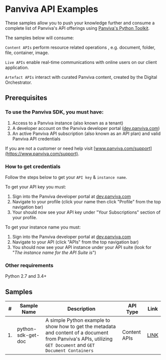 # Panviva API Examples
These samples allow you to push your knowledge further and consume a complete list of Panviva's API offerings using [Panviva's Python Toolkit](https://pypi.org/project/panviva). 

The samples below will consume:

`Content APIs` perform resource related operations , e.g. document, folder, file, container, image. 

`Live APIs` enable real-time communications with online users on our client application. 

`Artefact APIs` interact with curated Panviva content, created by the Digital Orchestrator.

## **Prerequisites**

### To use the Panviva SDK, you must have:

1. Access to a Panviva instance (also known as a tenant)
2. A developer account on the Panviva developer portal ([dev.panviva.com](https://dev.panviva.com))
3. An active Panviva API subscription (also known as an API plan) and valid Panviva API credentials

If you are not a customer or need help visit [www.panviva.com/support](https://www.panviva.com/support).

### How to get credentials

Follow the steps below to get your `API key` & `instance name`.

To get your API key you must:

1. Sign into the Panviva developer portal at [dev.panviva.com](https://dev.panviva.com)
2. Navigate to your profile (click your name then click "Profile" from the top navigation bar)
3. Your should now see your API key under "Your Subscriptions" section of your profile.

To get your instance name you must:

1. Sign into the Panviva developer portal at [dev.panviva.com](https://dev.panviva.com)
2. Navigate to your API (click "APIs" from the top navigation bar)
3. You should now see your API instance under your API suite (look for "_The instance name for the API Suite is_")

### Other requirements

Python 2.7 and 3.4+

## Samples

| # | Sample Name | Description  | API Type | Link |
| - | ----------- | ------------ | -------- | ---- |
| 1.| python-sdk-get-doc | A simple Python example to show how to get the metadata and content of a document from Panviva's APIs, utilizing `GET Document` and `GET Document Containers`  | Content APIs  | [LINK](https://github.com/panviva/samples-python/tree/master/python-sdk-get-doc)|



